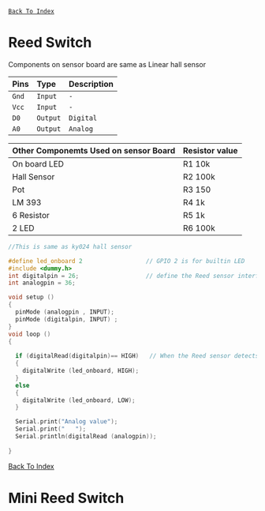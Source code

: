 [`Back To Index`](https://github.com/Sanjay0302/Sensor-Workshop-#readme)

# Reed Switch
Components on sensor board are same as Linear hall sensor

| Pins | Type     | Description                |
| :-------- | :------- | :------------------------- |
| `Gnd`| `Input` | `-` |
| `Vcc`| `Input` | `-` |
| `D0`| `Output` | `Digital` |
| `A0`| `Output` | `Analog` |

| Other Componemts Used on sensor Board | Resistor value |
| :-------------------------  | :-------------------------  |
| On board LED | R1 10k |
| Hall Sensor|  R2 100k |
|Pot | R3 150 |
|LM 393 | R4 1k |
|6 Resistor | R5 1k |
|2 LED | R6 100k |

```c
//This is same as ky024 hall sensor

#define led_onboard 2                  // GPIO 2 is for builtin LED
#include <dummy.h>
int digitalpin = 26;                   // define the Reed sensor interfaces
int analogpin = 36;

void setup ()
{
  pinMode (analogpin , INPUT);
  pinMode (digitalpin, INPUT) ; 
}
void loop ()
{ 
  
  if (digitalRead(digitalpin)== HIGH)   // When the Reed sensor detects a signal, LED flashes
  {
    digitalWrite (led_onboard, HIGH);
  }
  else
  {
    digitalWrite (led_onboard, LOW);
  }

  Serial.print("Analog value");
  Serial.print("   ");
  Serial.println(digitalRead (analogpin));
  
}

```
[Back To Index](https://github.com/Sanjay0302/Sensor-Workshop-#readme)

# Mini Reed Switch
```c


```
